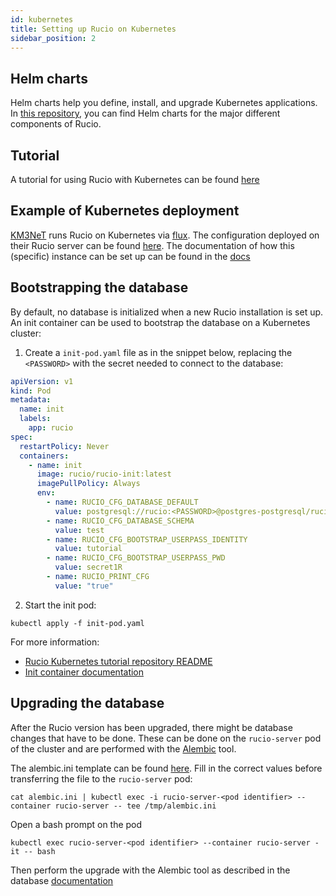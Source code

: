 ```yaml
---
id: kubernetes
title: Setting up Rucio on Kubernetes
sidebar_position: 2
---
```


## Helm charts

Helm charts help you define, install, and upgrade Kubernetes applications. In [this repository](https://github.com/rucio/helm-charts), you can find Helm charts for the major different components of Rucio.

## Tutorial

A tutorial for using Rucio with Kubernetes can be found [here](https://github.com/rucio/k8s-tutorial/blob/master/README.md)

## Example of Kubernetes deployment

[KM3NeT](https://www.km3net.org) runs Rucio on Kubernetes via [flux](https://fluxcd.io).
The configuration deployed on their Rucio server can be found [here](https://git.km3net.de/rucio/rucio-deployment).
The documentation of how this (specific) instance can be set up can be found in the [docs](https://rucio.pages.km3net.de/rucio-documentation/installation/)

## Bootstrapping the database

By default, no database is initialized when a new Rucio installation is set up.
An init container can be used to bootstrap the database on a Kubernetes cluster:

1. Create a `init-pod.yaml` file as in the snippet below, replacing the `<PASSWORD>` with the secret needed to connect to the database:

```yaml
apiVersion: v1
kind: Pod
metadata:
  name: init
  labels:
    app: rucio
spec:
  restartPolicy: Never
  containers:
    - name: init
      image: rucio/rucio-init:latest
      imagePullPolicy: Always
      env:
        - name: RUCIO_CFG_DATABASE_DEFAULT
          value: postgresql://rucio:<PASSWORD>@postgres-postgresql/rucio
        - name: RUCIO_CFG_DATABASE_SCHEMA
          value: test
        - name: RUCIO_CFG_BOOTSTRAP_USERPASS_IDENTITY
          value: tutorial
        - name: RUCIO_CFG_BOOTSTRAP_USERPASS_PWD
          value: secret1R
        - name: RUCIO_PRINT_CFG
          value: "true"
```

2. Start the init pod:

```
kubectl apply -f init-pod.yaml
```

For more information:
- [Rucio Kubernetes tutorial repository README](https://github.com/rucio/k8s-tutorial/blob/master/README.md)
- [Init container documentation](https://kubernetes.io/docs/concepts/workloads/pods/init-containers/)


## Upgrading the database

After the Rucio version has been upgraded, there might be database changes
that have to be done. These can be done on the `rucio-server` pod of the cluster and
are performed with the [Alembic](http://alembic.zzzcomputing.com/en/latest/) tool.

The alembic.ini template can be found
[here](https://github.com/rucio/rucio/blob/master/etc/alembic.ini.template).
Fill in the correct values before transferring the file to the `rucio-server` pod:

```
cat alembic.ini | kubectl exec -i rucio-server-<pod identifier> --container rucio-server -- tee /tmp/alembic.ini
```

Open a bash prompt on the pod

```
kubectl exec rucio-server-<pod identifier> --container rucio-server -it -- bash
```

Then perform the upgrade with the Alembic tool as described in the database [documentation](/operator/database#upgrading-and-downgrading-the-database-schema)
